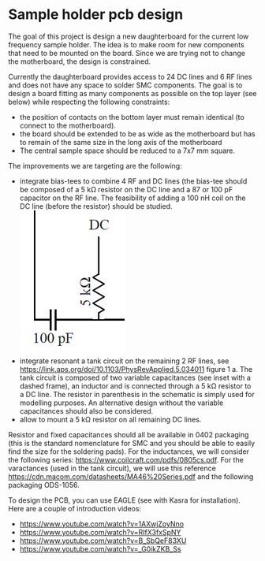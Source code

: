 Sample holder pcb design
========================

The goal of this project is design a new daughterboard for the current low
frequency sample holder. The idea is to make room for new components that need
to be mounted on the board. Since we are trying not to change the motherboard,
the design is constrained.

Currently the daughterboard provides access to 24 DC lines and 6 RF lines and
does not have any space to solder SMC components. The goal is to design a board
fitting as many components as possible on the top layer (see below) while
respecting the following constraints:

- the position of contacts on the bottom layer must remain identical (to
  connect to the motherboard).
- the board should be extended to be as wide as the motherboard but has to
  remain of the same size in the long axis of the motherboard
- The central sample space should be reduced to a 7x7 mm square.

The improvements we are targeting are the following:

- integrate bias-tees to combine 4 RF and DC lines (the bias-tee should be
  composed of a 5 kΩ resistor on the DC line and a 87 or 100 pF capacitor on
  the RF line. The feasibility of adding a 100 nH coil on the DC line (before
  the resistor) should be studied. ![Circuit](images/bias-tee.png)
- integrate resonant a tank circuit on the remaining 2 RF lines, see
  https://link.aps.org/doi/10.1103/PhysRevApplied.5.034011 figure 1 a. The tank
  circuit is composed of two variable capacitances (see inset with a dashed
  frame), an inductor and is connected through a 5 kΩ resistor to a DC line.
  The resistor in parenthesis in the schematic is simply used for modelling
  purposes. An alternative design without the variable capacitances should
  also be considered.
- allow to mount a 5 kΩ resistor on all remaining DC lines.

Resistor and fixed capacitances should all be available in 0402 packaging
(this is the standard nomenclature for SMC and you should be able to easily
find the size for the soldering pads). For the inductances, we will consider
the following series: https://www.coilcraft.com/pdfs/0805cs.pdf. For the
varactances (used in the tank circuit), we will use this reference
https://cdn.macom.com/datasheets/MA46%20Series.pdf and the following packaging
ODS-1056.

To design the PCB, you can use EAGLE (see with Kasra for installation). Here
are a couple of introduction videos:
- https://www.youtube.com/watch?v=1AXwjZoyNno
- https://www.youtube.com/watch?v=RIfX3fxSpNY
- https://www.youtube.com/watch?v=B_SbQeF83XU
- https://www.youtube.com/watch?v=_G0ikZKB_Ss
